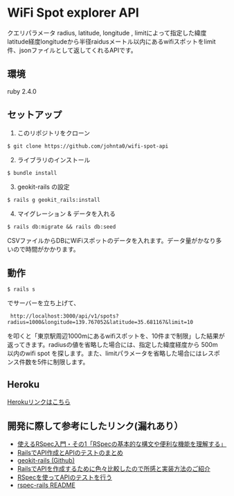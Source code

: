 # WiFi Spot explorer API

クエリパラメータ radius, latitude, longitude , limitによって指定した緯度latitude経度longitudeから半径raidusメートル以内にあるwifiスポットをlimit件、jsonファイルとして返してくれるAPIです。

## 環境
ruby 2.4.0

## セットアップ
1. このリポジトリをクローン

  ```
  $ git clone https://github.com/johnta0/wifi-spot-api
  ```

2. ライブラリのインストール

  ```
  $ bundle install
  ```
3. geokit-rails の設定

  ```
  $ rails g geokit_rails:install
  ```

4. マイグレーション & データを入れる
  ```
  $ rails db:migrate && rails db:seed
  ```
CSVファイルからDBにWiFiスポットのデータを入れます。データ量がかなり多いので時間がかかります。

## 動作
  ```
  $ rails s
  ```
  でサーバーを立ち上げて、
  ```
   http://localhost:3000/api/v1/spots?radius=1000&longitude=139.767052&latitude=35.681167&limit=10
  ```
  を叩くと「東京駅周辺1000mにあるwifiスポットを、10件まで制限」した結果が返ってきます。radiusの値を省略した場合には、指定した緯度経度から 500m 以内のwifi spot を探します。また、limitパラメータを省略した場合にはレスポンス件数を5件に制限します。

## Heroku
[Herokuリンクはこちら]()


## 開発に際して参考にしたリンク(漏れあり）

* [使えるRSpec入門・その1「RSpecの基本的な構文や便利な機能を理解する」](http://qiita.com/jnchito/items/42193d066bd61c740612)
* [RailsでAPI作成とAPIのテストのまとめ](http://ruby-rails.hatenadiary.com/entry/20150108/1420675366)
* [geokit-rails (Github)](https://github.com/geokit/geokit-rails)
* [RailsでAPIを作成するために色々比較したので所感と実装方法のご紹介](http://qiita.com/Kaki_Shoichi/items/d4adcf0298ed0b4614a2)
* [RSpecを使ってAPIのテストを行う](http://qiita.com/yu_0105/items/c7f09e7a92d22d27c312)
* [rspec-rails README](https://github.com/rspec/rspec-rails)
